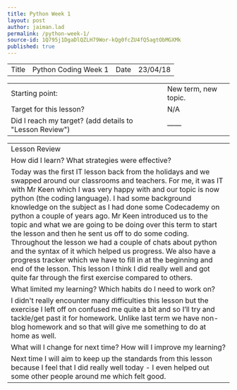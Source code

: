 ```yaml
---
title: Python Week 1
layout: post
author: jaiman.lad
permalink: /python-week-1/
source-id: 1Q795j1DgaDlQZLH79Wor-kQg0fcZU4fQ5agtObMGXMk
published: true
---
```

<table>
  <tr>
    <td>Title</td>
    <td>Python Coding Week 1</td>
    <td>Date</td>
    <td>23/04/18</td>
  </tr>
</table>


<table>
  <tr>
    <td>Starting point:</td>
    <td>New term, new topic.</td>
  </tr>
  <tr>
    <td>Target for this lesson?</td>
    <td>N/A</td>
  </tr>
  <tr>
    <td>Did I reach my target? 
(add details to "Lesson Review")</td>
    <td> ——</td>
  </tr>
</table>


<table>
  <tr>
    <td>Lesson Review</td>
  </tr>
  <tr>
    <td>How did I learn? What strategies were effective? </td>
  </tr>
  <tr>
    <td>Today was the first IT lesson back from the holidays and we swapped around our classrooms and teachers. For me, it was IT with Mr Keen which I was very happy with and our topic is now python (the coding language). I had some background knowledge on the subject as I had done some Codecademy on python a couple of years ago. Mr Keen introduced us to the topic and what we are going to be doing over this term to start the lesson and then he sent us off to do some coding. Throughout the lesson we had a couple of chats about python and the syntax of it which helped us progress. We also have a progress tracker which we have to fill in at the beginning and end of the lesson. This lesson I think I did really well and got quite far through the first exercise compared to others.</td>
  </tr>
  <tr>
    <td>What limited my learning? Which habits do I need to work on? </td>
  </tr>
  <tr>
    <td>I didn't really encounter many difficulties this lesson but the exercise I left off on confused me quite a bit and so I’ll try and tackle/get past it for homework. Unlike last term we have non-blog homework and so that will give me something to do at home as well.</td>
  </tr>
  <tr>
    <td>What will I change for next time? How will I improve my learning?</td>
  </tr>
  <tr>
    <td>Next time I will aim to keep up the standards from this lesson because I feel that I did really well today - I even helped out some other people around me which felt good.</td>
  </tr>
</table>


